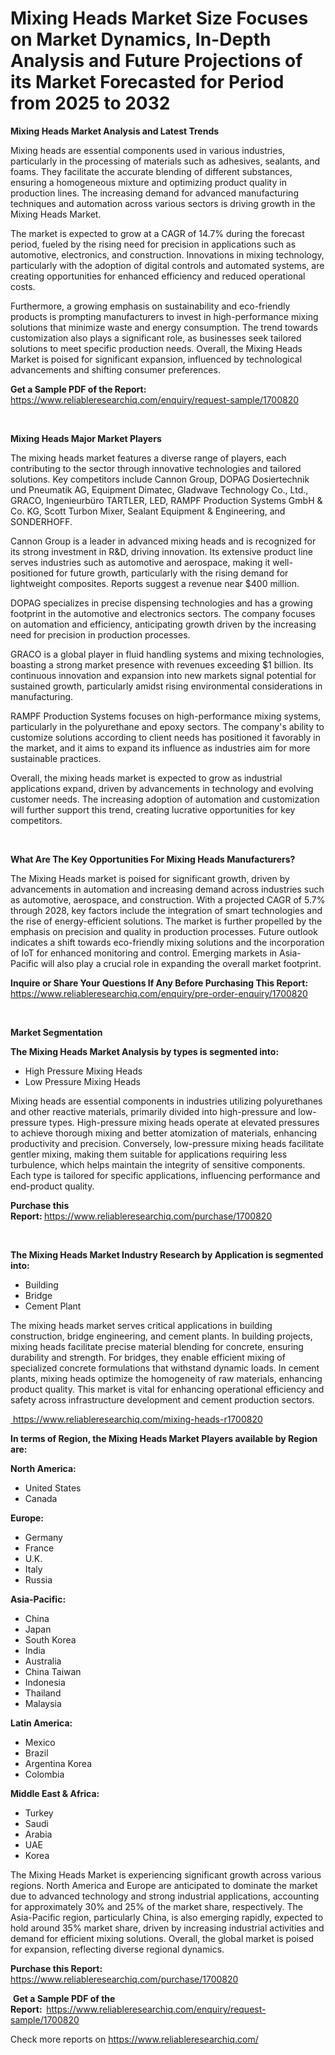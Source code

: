 <p><h1>Mixing Heads Market Size Focuses on Market Dynamics, In-Depth Analysis and Future Projections of its Market Forecasted for Period from 2025 to 2032</h1></p><p><strong>Mixing Heads Market Analysis and Latest Trends</strong></p>
<p><p>Mixing heads are essential components used in various industries, particularly in the processing of materials such as adhesives, sealants, and foams. They facilitate the accurate blending of different substances, ensuring a homogeneous mixture and optimizing product quality in production lines. The increasing demand for advanced manufacturing techniques and automation across various sectors is driving growth in the Mixing Heads Market.</p><p>The market is expected to grow at a CAGR of 14.7% during the forecast period, fueled by the rising need for precision in applications such as automotive, electronics, and construction. Innovations in mixing technology, particularly with the adoption of digital controls and automated systems, are creating opportunities for enhanced efficiency and reduced operational costs. </p><p>Furthermore, a growing emphasis on sustainability and eco-friendly products is prompting manufacturers to invest in high-performance mixing solutions that minimize waste and energy consumption. The trend towards customization also plays a significant role, as businesses seek tailored solutions to meet specific production needs. Overall, the Mixing Heads Market is poised for significant expansion, influenced by technological advancements and shifting consumer preferences.</p></p>
<p><strong>Get a Sample PDF of the Report:&nbsp;</strong> <a href="https://www.reliableresearchiq.com/enquiry/request-sample/1700820?utm_campaign=1088&utm_medium=2&utm_source=Github&utm_content=ia&utm_term=28022025&utm_id=mixing-heads">https://www.reliableresearchiq.com/enquiry/request-sample/1700820</a></p>
<p>&nbsp;</p>
<p><strong>Mixing Heads Major Market Players</strong></p>
<p><p>The mixing heads market features a diverse range of players, each contributing to the sector through innovative technologies and tailored solutions. Key competitors include Cannon Group, DOPAG Dosiertechnik und Pneumatik AG, Equipment Dimatec, Gladwave Technology Co., Ltd., GRACO, Ingenieurbüro TARTLER, LED, RAMPF Production Systems GmbH & Co. KG, Scott Turbon Mixer, Sealant Equipment & Engineering, and SONDERHOFF.</p><p>Cannon Group is a leader in advanced mixing heads and is recognized for its strong investment in R&D, driving innovation. Its extensive product line serves industries such as automotive and aerospace, making it well-positioned for future growth, particularly with the rising demand for lightweight composites. Reports suggest a revenue near $400 million.</p><p>DOPAG specializes in precise dispensing technologies and has a growing footprint in the automotive and electronics sectors. The company focuses on automation and efficiency, anticipating growth driven by the increasing need for precision in production processes.</p><p>GRACO is a global player in fluid handling systems and mixing technologies, boasting a strong market presence with revenues exceeding $1 billion. Its continuous innovation and expansion into new markets signal potential for sustained growth, particularly amidst rising environmental considerations in manufacturing.</p><p>RAMPF Production Systems focuses on high-performance mixing systems, particularly in the polyurethane and epoxy sectors. The company's ability to customize solutions according to client needs has positioned it favorably in the market, and it aims to expand its influence as industries aim for more sustainable practices.</p><p>Overall, the mixing heads market is expected to grow as industrial applications expand, driven by advancements in technology and evolving customer needs. The increasing adoption of automation and customization will further support this trend, creating lucrative opportunities for key competitors.</p></p>
<p>&nbsp;</p>
<p><strong>What Are The Key Opportunities For Mixing Heads Manufacturers?</strong></p>
<p><p>The Mixing Heads market is poised for significant growth, driven by advancements in automation and increasing demand across industries such as automotive, aerospace, and construction. With a projected CAGR of 5.7% through 2028, key factors include the integration of smart technologies and the rise of energy-efficient solutions. The market is further propelled by the emphasis on precision and quality in production processes. Future outlook indicates a shift towards eco-friendly mixing solutions and the incorporation of IoT for enhanced monitoring and control. Emerging markets in Asia-Pacific will also play a crucial role in expanding the overall market footprint.</p></p>
<p><strong>Inquire or Share Your Questions If Any Before Purchasing This Report:</strong> <a href="https://www.reliableresearchiq.com/enquiry/pre-order-enquiry/1700820?utm_campaign=1088&utm_medium=2&utm_source=Github&utm_content=ia&utm_term=28022025&utm_id=mixing-heads">https://www.reliableresearchiq.com/enquiry/pre-order-enquiry/1700820</a></p>
<p>&nbsp;</p>
<p><strong>Market Segmentation</strong></p>
<p><strong>The Mixing Heads Market Analysis by types is segmented into:</strong></p>
<p><ul><li>High Pressure Mixing Heads</li><li>Low Pressure Mixing Heads</li></ul></p>
<p><p>Mixing heads are essential components in industries utilizing polyurethanes and other reactive materials, primarily divided into high-pressure and low-pressure types. High-pressure mixing heads operate at elevated pressures to achieve thorough mixing and better atomization of materials, enhancing productivity and precision. Conversely, low-pressure mixing heads facilitate gentler mixing, making them suitable for applications requiring less turbulence, which helps maintain the integrity of sensitive components. Each type is tailored for specific applications, influencing performance and end-product quality.</p></p>
<p><strong>Purchase this Report:&nbsp;</strong><a href="https://www.reliableresearchiq.com/purchase/1700820?utm_campaign=1088&utm_medium=2&utm_source=Github&utm_content=ia&utm_term=28022025&utm_id=mixing-heads">https://www.reliableresearchiq.com/purchase/1700820</a></p>
<p>&nbsp;</p>
<p><strong>The Mixing Heads Market Industry Research by Application is segmented into:</strong></p>
<p><ul><li>Building</li><li>Bridge</li><li>Cement Plant</li></ul></p>
<p><p>The mixing heads market serves critical applications in building construction, bridge engineering, and cement plants. In building projects, mixing heads facilitate precise material blending for concrete, ensuring durability and strength. For bridges, they enable efficient mixing of specialized concrete formulations that withstand dynamic loads. In cement plants, mixing heads optimize the homogeneity of raw materials, enhancing product quality. This market is vital for enhancing operational efficiency and safety across infrastructure development and cement production sectors.</p></p>
<p><a href="https://www.reliableresearchiq.com/mixing-heads-r1700820?utm_campaign=1088&utm_medium=2&utm_source=Github&utm_content=ia&utm_term=28022025&utm_id=mixing-heads">&nbsp;https://www.reliableresearchiq.com/mixing-heads-r1700820</a></p>
<p><strong>In terms of Region, the Mixing Heads Market Players available by Region are:</strong></p>
<p>
    <p> <strong> North America: </strong>
        <ul>
            <li>United States</li>
            <li>Canada</li>
        </ul>
        </p> 
    <p> <strong> Europe: </strong>
        <ul>
            <li>Germany</li>
            <li>France</li>
            <li>U.K.</li>
            <li>Italy</li>
            <li>Russia</li>
        </ul>
        </p> 
    <p> <strong> Asia-Pacific: </strong>
        <ul>
            <li>China</li>
            <li>Japan</li>
            <li>South Korea</li>
            <li>India</li>
            <li>Australia</li>
            <li>China Taiwan</li>
            <li>Indonesia</li>
            <li>Thailand</li>
            <li>Malaysia</li>
        </ul>
        </p> 
    <p> <strong> Latin America: </strong>
        <ul>
            <li>Mexico</li>
            <li>Brazil</li>
            <li>Argentina Korea</li>
            <li>Colombia</li>
        </ul>
        </p> 
    <p> <strong> Middle East & Africa: </strong>
        <ul>
            <li>Turkey</li>
            <li>Saudi</li>
            <li>Arabia</li>
            <li>UAE</li>
            <li>Korea</li>
        </ul>
    </p>
    </p>
<p><p>The Mixing Heads Market is experiencing significant growth across various regions. North America and Europe are anticipated to dominate the market due to advanced technology and strong industrial applications, accounting for approximately 30% and 25% of the market share, respectively. The Asia-Pacific region, particularly China, is also emerging rapidly, expected to hold around 35% market share, driven by increasing industrial activities and demand for efficient mixing solutions. Overall, the global market is poised for expansion, reflecting diverse regional dynamics.</p></p>
<p><strong>Purchase this Report: </strong><a href="https://www.reliableresearchiq.com/purchase/1700820?utm_campaign=1088&utm_medium=2&utm_source=Github&utm_content=ia&utm_term=28022025&utm_id=mixing-heads">https://www.reliableresearchiq.com/purchase/1700820</a></p>
<p>&nbsp;<strong>Get a Sample PDF of the Report:&nbsp;&nbsp;</strong><a href="https://www.reliableresearchiq.com/enquiry/request-sample/1700820?utm_campaign=1088&utm_medium=2&utm_source=Github&utm_content=ia&utm_term=28022025&utm_id=mixing-heads">https://www.reliableresearchiq.com/enquiry/request-sample/1700820</a></p>
<p><strong></strong></p>
<p>Check more reports on <a href="https://www.reliableresearchiq.com/?utm_campaign=1088&utm_medium=2&utm_source=Github&utm_content=ia&utm_term=28022025&utm_id=mixing-heads">https://www.reliableresearchiq.com/</a></p>